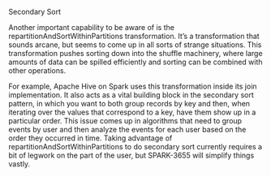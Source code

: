 Secondary Sort

Another important capability to be aware of is the repartitionAndSortWithinPartitions transformation. 
It’s a transformation that sounds arcane, but seems to come up in all sorts of strange situations. 
This transformation pushes sorting down into the shuffle machinery, where large amounts of data can be spilled 
efficiently and sorting can be combined with other operations.

For example, Apache Hive on Spark uses this transformation inside its join implementation. It also acts as a vital 
building block in the secondary sort pattern, in which you want to both group records by key and then, when iterating 
over the values that correspond to a key, have them show up in a particular order. This issue comes up in algorithms 
that need to group events by user and then analyze the events for each user based on the order they occurred in time. 
Taking advantage of repartitionAndSortWithinPartitions to do secondary sort currently requires a bit of legwork on the 
part of the user, but SPARK-3655 will simplify things vastly.